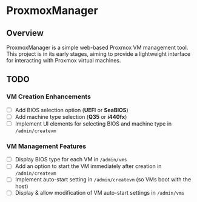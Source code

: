 # ProxmoxManager

## Overview
ProxmoxManager is a simple web-based Proxmox VM management tool. This project is in its early stages, aiming to provide a lightweight interface for interacting with Proxmox virtual machines.

## TODO

### VM Creation Enhancements
- [ ] Add BIOS selection option (**UEFI** or **SeaBIOS**)  
- [ ] Add machine type selection (**Q35** or **i440fx**)  
- [ ] Implement UI elements for selecting BIOS and machine type in `/admin/createvm`  

### VM Management Features
- [ ] Display BIOS type for each VM in `/admin/vms`  
- [ ] Add an option to start the VM immediately after creation in `/admin/createvm`  
- [ ] Implement auto-start setting in `/admin/createvm` (so VMs boot with the host)  
- [ ] Display & allow modification of VM auto-start settings in `/admin/vms`  
